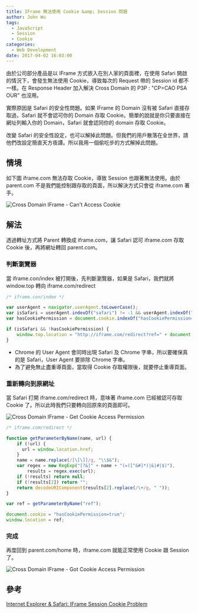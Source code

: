```yaml
---
title: IFrame 無法使用 Cookie &amp; Session 問題
author: John Wu
tags:
  - JavaScript
  - Session
  - Cookie
categories:
  - Web Development
date: 2017-04-02 16:03:00
---
```

由於公司部分產品是以 IFrame 方式嵌入在別人家的頁面裡，在使用 Safari 開啟的情況下，會發生無法使用 Cookie，導致每次的 Request 帶的 Session id 都不一樣。在 Response Header 加入解決 Cross Domain 的 P3P : "CP=CAO PSA OUR" 也沒用。  

實際原因是 Safari 的安全性問題。如果 IFrame 的 Domain 沒有被 Safari 直接存取過，Safari 就不會認可你的 Domain 存取 Cookie。簡單的說就是你只要直接在網址列輸入你的 Domain，Safari 就會認同你的 domain 存取 Cookie。  

改變 Safari 的安全性設定，也可以解掉此問題。但我們的用戶散落在全世界，請他們改設定簡直天方夜譚。所以我用一個偷吃步的方式解掉此問題。  

<!-- more -->

## 情境

如下圖 iframe.com 無法存取 Cookie，導致 Session 也跟著無法使用。由於 parent.com 不是我們能控制跟存取的頁面，所以解決方式只會從 iframe.com 著手。

![Cross Domain IFrame - Can't Access Cookie](/images/pasted-38.png)

## 解法

透過轉址方式將 Parent 轉換成 iframe.com，讓 Safari 認可 iframe.com 存取 Cookie 後，再將網址轉回 parent.com。

### 判斷瀏覽器

當 iframe.con/index 被打開後，先判斷瀏覽器，如果是 Safari，我們就將 window.top 轉向 iframe.com/redirect

``` javascript
/* iframe.con/index */  

var userAgent = navigator.userAgent.toLowerCase();
var isSafari = userAgent.indexOf("safari") != -1 && userAgent.indexOf("chrome") == -1;
var hasCookiePermission = document.cookie.indexOf("hasCookiePermission=true") != -1;

if (isSafari && !hasCookiePermission) {
    window.top.location = "http://iframe.com/redirect?ref=" + document.referrer;
}

```
* Chrome 的 User Agent 會同時出現 Safari 及 Chrome 字串，所以要確保真的是 Safari，User Agent 要排除 Chrome 字串。  
* 為了避免無止盡重導頁面，當取得 Cookie 存取權限後，就要停止重導頁面。  

### 重新轉向到原網址

當 Safari 打開 iframe.com/redirect 時，意味著 iframe.com 已經被認可存取 Cookie 了。所以此時我們只要轉向回原來的頁面即可。

![Cross Domain IFrame - Get Cookie Access Permission](/images/pasted-39.png)

```javascript
/* iframe.com/redirect */  

function getParameterByName(name, url) {
    if (!url) {
      url = window.location.href;
    }
    name = name.replace(/[\[\]]/g, "\\$&");
    var regex = new RegExp("[?&]" + name + "(=([^&#]*)|&|#|$)"),
        results = regex.exec(url);
    if (!results) return null;
    if (!results[2]) return "";
    return decodeURIComponent(results[2].replace(/\+/g, " "));
}

var ref = getParameterByName("ref");

document.cookie = "hasCookiePermission=true";
window.location = ref;
```

### 完成

再度回到 parent.com/home 時，iframe.com 就能正常使用 Cookie 跟 Session 了。

![Cross Domain IFrame - Got Cookie Access Permission](/images/pasted-40.png)

## 參考
[Internet Explorer & Safari: IFrame Session Cookie Problem](http://www.mendoweb.be/blog/internet-explorer-safari-third-party-cookie-problem/)